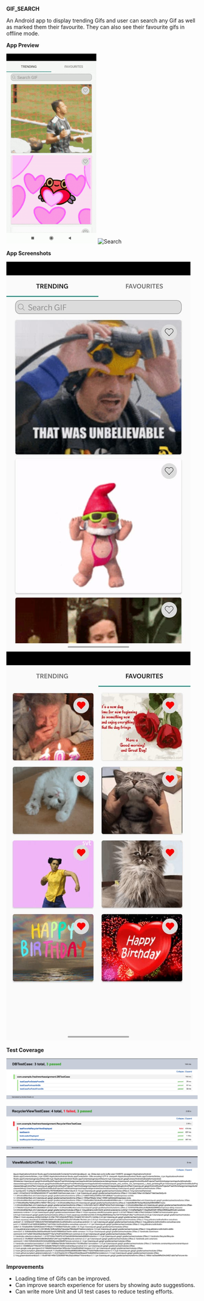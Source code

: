 **GIF_SEARCH**

An Android app to display trending Gifs and user can search any Gif as well as marked them their favourite. They can also see their favourite gifs in offline mode.

**App Preview**

![Trending](docs/trending.gif) ![Search](docs/search.gif)

**App Screenshots**

![Trending](docs/Trending.jpeg) ![Favourites](docs/favourites.jpeg)

**Test Coverage**

![DB Test Case](docs/DBTestCase.jpeg)

![UI Test Case](docs/UITestCase.jpeg)

![ViewModel UnitTest Case](docs/ViewModelUnitTest.jpeg)

**Improvements**

 - Loading time of Gifs can be improved.
 - Can improve search experience for users by showing auto suggestions.
 - Can write more Unit and UI test cases to reduce testing efforts.
